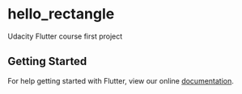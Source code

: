 # hello_rectangle

Udacity Flutter course first project

## Getting Started

For help getting started with Flutter, view our online
[documentation](https://flutter.io/).
